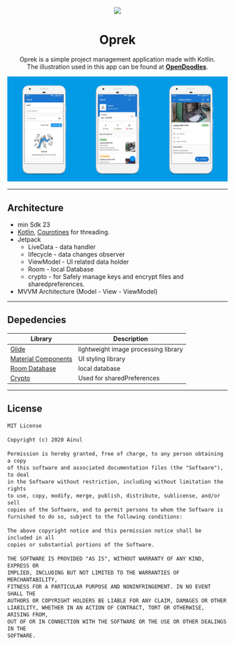 <p align="center">
<img src="https://www.codefactor.io/repository/github/ai-null/oprek/badge" />
</p>

<h1 align="center">Oprek</h1>

<p align="center">
Oprek is a simple project management application made with Kotlin. <br /> The illustration used in this app can be found at <b><a href="https://opendoodles.com/">OpenDoodles</a></b>.
</p>

<p align="center">
<!-- <img src="https://raw.githubusercontent.com/ai-null/oprek/dev/demo/login.png" width="30%" />
<img src="https://raw.githubusercontent.com/ai-null/oprek/dev/demo/dashboard.png" width="30%" />
<img src="https://raw.githubusercontent.com/ai-null/oprek/dev/demo/detail_project.png" width="30%" /> -->
<img src="https://raw.githubusercontent.com/ai-null/oprek/dev/demo/screens.jpg" />
</p>

___
## Architecture

* min Sdk 23
* [Kotlin](https://kotlinlang.org/), [Courotines](https://developer.android.com/kotlin/coroutines) for threading.
* Jetpack
  * LiveData - data handler
  * lifecycle - data changes observer
  * ViewModel - UI related data holder
  * Room - local Database
  * crypto - for Safely manage keys and encrypt files and sharedpreferences.
* MVVM Architecture (Model - View - ViewModel)

___
## Depedencies
| Library | Description |
| ------  | ----------- |
| [Glide](https://github.com/bumptech/glide) | lightweight image processing library |
| [Material Components](https://github.com/material-components/material-components-android) | UI styling library |
| [Room Database](https://developer.android.com/jetpack/androidx/releases/room) | local database |
| [Crypto](https://developer.android.com/reference/androidx/security/crypto/package-summary) | Used for sharedPreferences |

___
## License
```
MIT License

Copyright (c) 2020 Ainul

Permission is hereby granted, free of charge, to any person obtaining a copy
of this software and associated documentation files (the "Software"), to deal
in the Software without restriction, including without limitation the rights
to use, copy, modify, merge, publish, distribute, sublicense, and/or sell
copies of the Software, and to permit persons to whom the Software is
furnished to do so, subject to the following conditions:

The above copyright notice and this permission notice shall be included in all
copies or substantial portions of the Software.

THE SOFTWARE IS PROVIDED "AS IS", WITHOUT WARRANTY OF ANY KIND, EXPRESS OR
IMPLIED, INCLUDING BUT NOT LIMITED TO THE WARRANTIES OF MERCHANTABILITY,
FITNESS FOR A PARTICULAR PURPOSE AND NONINFRINGEMENT. IN NO EVENT SHALL THE
AUTHORS OR COPYRIGHT HOLDERS BE LIABLE FOR ANY CLAIM, DAMAGES OR OTHER
LIABILITY, WHETHER IN AN ACTION OF CONTRACT, TORT OR OTHERWISE, ARISING FROM,
OUT OF OR IN CONNECTION WITH THE SOFTWARE OR THE USE OR OTHER DEALINGS IN THE
SOFTWARE.
```
